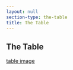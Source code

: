 ```yaml
---
layout: null
section-type: the-table
title: The Table
---
```


## The Table

[table image][image]


[image]: /tableslide/01.jpg
